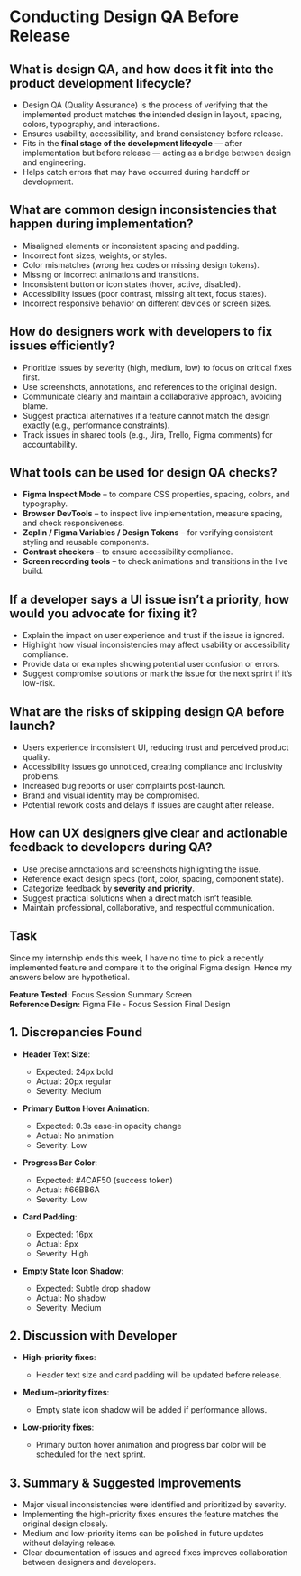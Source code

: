 # Conducting Design QA Before Release

## What is design QA, and how does it fit into the product development lifecycle?
- Design QA (Quality Assurance) is the process of verifying that the implemented product matches the intended design in layout, spacing, colors, typography, and interactions.
- Ensures usability, accessibility, and brand consistency before release.
- Fits in the **final stage of the development lifecycle** — after implementation but before release — acting as a bridge between design and engineering.
- Helps catch errors that may have occurred during handoff or development.

## What are common design inconsistencies that happen during implementation?
- Misaligned elements or inconsistent spacing and padding.
- Incorrect font sizes, weights, or styles.
- Color mismatches (wrong hex codes or missing design tokens).
- Missing or incorrect animations and transitions.
- Inconsistent button or icon states (hover, active, disabled).
- Accessibility issues (poor contrast, missing alt text, focus states).
- Incorrect responsive behavior on different devices or screen sizes.

## How do designers work with developers to fix issues efficiently?
- Prioritize issues by severity (high, medium, low) to focus on critical fixes first.
- Use screenshots, annotations, and references to the original design.
- Communicate clearly and maintain a collaborative approach, avoiding blame.
- Suggest practical alternatives if a feature cannot match the design exactly (e.g., performance constraints).
- Track issues in shared tools (e.g., Jira, Trello, Figma comments) for accountability.

## What tools can be used for design QA checks?
- **Figma Inspect Mode** – to compare CSS properties, spacing, colors, and typography.
- **Browser DevTools** – to inspect live implementation, measure spacing, and check responsiveness.
- **Zeplin / Figma Variables / Design Tokens** – for verifying consistent styling and reusable components.
- **Contrast checkers** – to ensure accessibility compliance.
- **Screen recording tools** – to check animations and transitions in the live build.

## If a developer says a UI issue isn’t a priority, how would you advocate for fixing it?
- Explain the impact on user experience and trust if the issue is ignored.
- Highlight how visual inconsistencies may affect usability or accessibility compliance.
- Provide data or examples showing potential user confusion or errors.
- Suggest compromise solutions or mark the issue for the next sprint if it’s low-risk.

## What are the risks of skipping design QA before launch?
- Users experience inconsistent UI, reducing trust and perceived product quality.
- Accessibility issues go unnoticed, creating compliance and inclusivity problems.
- Increased bug reports or user complaints post-launch.
- Brand and visual identity may be compromised.
- Potential rework costs and delays if issues are caught after release.

## How can UX designers give clear and actionable feedback to developers during QA?
- Use precise annotations and screenshots highlighting the issue.
- Reference exact design specs (font, color, spacing, component state).
- Categorize feedback by **severity and priority**.
- Suggest practical solutions when a direct match isn’t feasible.
- Maintain professional, collaborative, and respectful communication.

## Task

Since my internship ends this week, I have no time to pick a recently implemented feature and compare it to the original Figma design. Hence my answers below are hypothetical.

**Feature Tested:** Focus Session Summary Screen  
**Reference Design:** Figma File - Focus Session Final Design  

## 1. Discrepancies Found

- **Header Text Size**:  
  - Expected: 24px bold  
  - Actual: 20px regular  
  - Severity: Medium  

- **Primary Button Hover Animation**:  
  - Expected: 0.3s ease-in opacity change  
  - Actual: No animation  
  - Severity: Low  

- **Progress Bar Color**:  
  - Expected: #4CAF50 (success token)  
  - Actual: #66BB6A  
  - Severity: Low  

- **Card Padding**:  
  - Expected: 16px  
  - Actual: 8px  
  - Severity: High  

- **Empty State Icon Shadow**:  
  - Expected: Subtle drop shadow  
  - Actual: No shadow  
  - Severity: Medium  

## 2. Discussion with Developer

- **High-priority fixes**:  
  - Header text size and card padding will be updated before release.  

- **Medium-priority fixes**:  
  - Empty state icon shadow will be added if performance allows.  

- **Low-priority fixes**:  
  - Primary button hover animation and progress bar color will be scheduled for the next sprint.  

## 3. Summary & Suggested Improvements

- Major visual inconsistencies were identified and prioritized by severity.  
- Implementing the high-priority fixes ensures the feature matches the original design closely.  
- Medium and low-priority items can be polished in future updates without delaying release.  
- Clear documentation of issues and agreed fixes improves collaboration between designers and developers.
